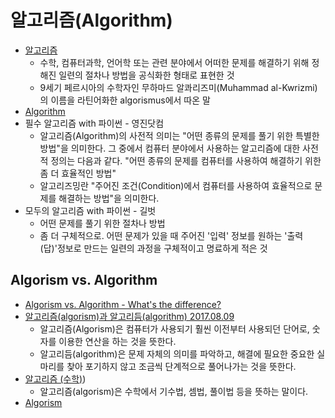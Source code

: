 # 알고리즘(Algorithm)
* [알고리즘](https://ko.wikipedia.org/wiki/%EC%95%8C%EA%B3%A0%EB%A6%AC%EC%A6%98)
  * 수학, 컴퓨터과학, 언어학 또는 관련 분야에서 어떠한 문제를 해결하기 위해 정해진 일련의 절차나 방법을 공식화한 형태로 표현한 것
  * 9세기 페르시아의 수학자인 무하마드 알콰리즈미(Muhammad al-Kwrizmi)의 이름을 라틴어화한 algorismus에서 따온 말
* [Algorithm](https://en.wikipedia.org/wiki/Algorithm)
* 필수 알고리즘 with 파이썬 - 영진닷컴
  * 알고리즘(Algorithm)의 사전적 의미는 "어떤 종류의 문제를 풀기 위한 특별한 방법"을 의미한다. 그 중에서 컴퓨터 분야에서 사용하는 알고리즘에 대한 사전적 정의는 다음과 같다. "어떤 종류의 문제를 컴퓨터를 사용하여 해결하기 위한 좀 더 효율적인 방법"
  * 알고리즈밍란 "주어진 조건(Condition)에서 컴퓨터를 사용하여 효율적으로 문제를 해결하는 방법"을 의미한다.
* 모두의 알고리즘 with 파이썬 - 길벗
  * 어떤 문제를 풀기 위한 절차나 방법
  * 좀 더 구체적으로. 어떤 문제가 있을 때 주어진 '입력' 정보를 원하는 '출력(답)'정보로 만드는 일련의 과정을 구체적이고 명료하게 적은 것


## Algorism vs. Algorithm
* [Algorism vs. Algorithm - What's the difference?](https://www.askdifference.com/algorism-vs-algorithm/)
* [알고리즘(algorism)과 알고리듬(algorithm) 2017.08.09](https://mattlee.tistory.com/52)
  * 알고리즘(Algorism)은 컴퓨터가 사용되기 훨씬 이전부터 사용되던 단어로, 숫자를 이용한 연산을 하는 것을 뜻한다.
  * 알고리듬(algorithm)은 문제 자체의 의미를 파악하고, 해결에 필요한 중요한 실마리를 찾아 포기하지 않고 조금씩 단계적으로 풀어나가는 것을 뜻한다.
* [알고리즘 (수학)](https://ko.wikipedia.org/wiki/%EC%95%8C%EA%B3%A0%EB%A6%AC%EC%A6%98_(%EC%88%98%ED%95%99)))
  * 알고리즘(algorism)은 수학에서 기수법, 셈법, 풀이법 등을 뜻하는 말이다.
* [Algorism](https://en.wikipedia.org/wiki/Algorism)
  
